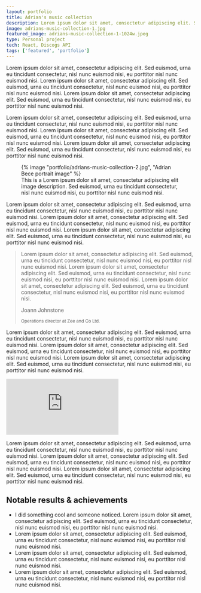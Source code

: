 ```yaml
---
layout: portfolio
title: Adrian's music collection
description: Lorem ipsum dolor sit amet, consectetur adipiscing elit. Sed euismod, urna eu tincidunt consectetur, nisl nunc euismod nisi, eu porttitor nisl nunc euismod nisi. Lorem ipsum dolor sit amet, consectetur adipiscing elit. Sed euismod, urna eu tincidunt consectetur, nisl nunc euismod nisi, eu porttitor nisl nunc euismod nisi.
image: adrians-music-collection-1.jpg
featured_image: adrians-music-collection-1-1024w.jpeg
type: Personal project
tech: React, Discogs API
tags: ['featured', 'portfolio']
---
```


Lorem ipsum dolor sit amet, consectetur adipiscing elit. Sed euismod, urna eu tincidunt consectetur, nisl nunc euismod nisi, eu porttitor nisl nunc euismod nisi. Lorem ipsum dolor sit amet, consectetur adipiscing elit. Sed euismod, urna eu tincidunt consectetur, nisl nunc euismod nisi, eu porttitor nisl nunc euismod nisi. Lorem ipsum dolor sit amet, consectetur adipiscing elit. Sed euismod, urna eu tincidunt consectetur, nisl nunc euismod nisi, eu porttitor nisl nunc euismod nisi. 

Lorem ipsum dolor sit amet, consectetur adipiscing elit. Sed euismod, urna eu tincidunt consectetur, nisl nunc euismod nisi, eu porttitor nisl nunc euismod nisi. Lorem ipsum dolor sit amet, consectetur adipiscing elit. Sed euismod, urna eu tincidunt consectetur, nisl nunc euismod nisi, eu porttitor nisl nunc euismod nisi. Lorem ipsum dolor sit amet, consectetur adipiscing elit. Sed euismod, urna eu tincidunt consectetur, nisl nunc euismod nisi, eu porttitor nisl nunc euismod nisi.

<figure>
{% image "portfolio/adrians-music-collection-2.jpg", "Adrian Bece portrait image" %}
<figcaption>
This is a Lorem ipsum dolor sit amet, consectetur adipiscing elit image description.  Sed euismod, urna eu tincidunt consectetur, nisl nunc euismod nisi, eu porttitor nisl nunc euismod nisi.
</figcaption>
</figure>

Lorem ipsum dolor sit amet, consectetur adipiscing elit. Sed euismod, urna eu tincidunt consectetur, nisl nunc euismod nisi, eu porttitor nisl nunc euismod nisi. Lorem ipsum dolor sit amet, consectetur adipiscing elit. Sed euismod, urna eu tincidunt consectetur, nisl nunc euismod nisi, eu porttitor nisl nunc euismod nisi. Lorem ipsum dolor sit amet, consectetur adipiscing elit. Sed euismod, urna eu tincidunt consectetur, nisl nunc euismod nisi, eu porttitor nisl nunc euismod nisi.

<blockquote>
Lorem ipsum dolor sit amet, consectetur adipiscing elit. Sed euismod, urna eu tincidunt consectetur, nisl nunc euismod nisi, eu porttitor nisl nunc euismod nisi. Lorem ipsum dolor sit amet, consectetur adipiscing elit. Sed euismod, urna eu tincidunt consectetur, nisl nunc euismod nisi, eu porttitor nisl nunc euismod nisi. Lorem ipsum dolor sit amet, consectetur adipiscing elit. Sed euismod, urna eu tincidunt consectetur, nisl nunc euismod nisi, eu porttitor nisl nunc euismod nisi.

<div>
<p>Joann Johnstone</p>
<small>Operations director at Zee and Co Ltd.</small>
</div>
</blockquote>

Lorem ipsum dolor sit amet, consectetur adipiscing elit. Sed euismod, urna eu tincidunt consectetur, nisl nunc euismod nisi, eu porttitor nisl nunc euismod nisi. Lorem ipsum dolor sit amet, consectetur adipiscing elit. Sed euismod, urna eu tincidunt consectetur, nisl nunc euismod nisi, eu porttitor nisl nunc euismod nisi. Lorem ipsum dolor sit amet, consectetur adipiscing elit. Sed euismod, urna eu tincidunt consectetur, nisl nunc euismod nisi, eu porttitor nisl nunc euismod nisi.

<div class="video-wrapper">
<iframe loading="lazy" src="https://www.youtube-nocookie.com/embed/AAZdOylfqHs" frameborder="0" allow="accelerometer; autoplay; encrypted-media; gyroscope; picture-in-picture" allowfullscreen=""></iframe>
</div>

Lorem ipsum dolor sit amet, consectetur adipiscing elit. Sed euismod, urna eu tincidunt consectetur, nisl nunc euismod nisi, eu porttitor nisl nunc euismod nisi. Lorem ipsum dolor sit amet, consectetur adipiscing elit. Sed euismod, urna eu tincidunt consectetur, nisl nunc euismod nisi, eu porttitor nisl nunc euismod nisi. Lorem ipsum dolor sit amet, consectetur adipiscing elit. Sed euismod, urna eu tincidunt consectetur, nisl nunc euismod nisi, eu porttitor nisl nunc euismod nisi.

<aside>
<h2>Notable results &amp; achievements</h2>
<ul>
<li>I did something cool and someone noticed. Lorem ipsum dolor sit amet, consectetur adipiscing elit. Sed euismod, urna eu tincidunt consectetur, nisl nunc euismod nisi, eu porttitor nisl nunc euismod nisi.  </li>
<li>Lorem ipsum dolor sit amet, consectetur adipiscing elit. Sed euismod, urna eu tincidunt consectetur, nisl nunc euismod nisi, eu porttitor nisl nunc euismod nisi. </li>
<li>Lorem ipsum dolor sit amet, consectetur adipiscing elit. Sed euismod, urna eu tincidunt consectetur, nisl nunc euismod nisi, eu porttitor nisl nunc euismod nisi. </li>
<li>Lorem ipsum dolor sit amet, consectetur adipiscing elit. Sed euismod, urna eu tincidunt consectetur, nisl nunc euismod nisi, eu porttitor nisl nunc euismod nisi. </li>
</ul>
</aside>
